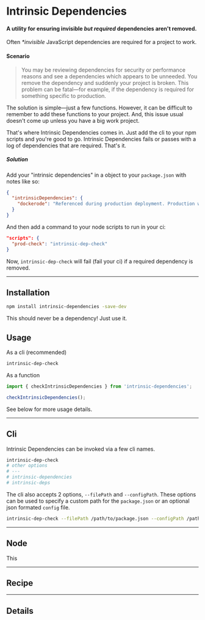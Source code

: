 # Intrinsic Dependencies

#### A utility for ensuring invisible _but required_ dependencies aren\'t removed.

Often _\*invisible_ JavaScript dependencies are required for a project to work.

#### Scenario

> You may be reviewing dependencies for security or performance reasons and see a dependencies which appears to be unneeded. You remove the dependency and suddenly your project is broken. This problem can be fatal—for example, if the dependency is required for something specific to production.

The solution is simple—just a few functions. However, it can be difficult to remember to add these functions to your project. And, this issue usual doesn't come up unless you have a big work project.

That's where Intrinsic Dependencies comes in. Just add the cli to your npm scripts and you're good to go. Intrinsic Dependencies fails or passes with a log of dependencies that are required. That's it.

##### Solution

Add your "intrinsic dependencies" in a object to your `package.json` with notes like so:

```json
{
  "intrinsicDependencies": {
    "dockerode": "Referenced during production deployment. Production will fail if removed!",
  }
}
```

And then add a command to your node scripts to run in your ci:

```json
"scripts": {
  "prod-check": "intrinsic-dep-check"
}
```

Now, `intrinsic-dep-check` will fail (fail your ci) if a required dependency is removed.

---

## Installation

```sh
npm install intrinsic-dependencies -save-dev
```

This should never be a dependency! Just use it.

## Usage

As a cli (recommended)

```sh
intrinsic-dep-check
```

As a function

```js
import { checkIntrinsicDependencies } from 'intrinsic-dependencies';

checkIntrinsicDependencies();
```

See below for more usage details.

---

## Cli

Intrinsic Dependencies can be invoked via a few cli names.

```sh
intrinsic-dep-check
# other options
# ---
# intrinsic-dependencies
# intrinsic-deps
```

The cli also accepts 2 options, `--filePath` and `--configPath`. These options can be used to specify a custom path for the `package.json` or an optional json formated `config` file.

```sh
intrinsic-dep-check --filePath /path/to/package.json --configPath /path/to/config.json
```
---

## Node

This

---

## Recipe


---

## Details
